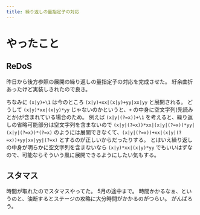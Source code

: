 ```yaml
---
title: 繰り返しの量指定子の対応
---
```


# やったこと

## ReDoS

昨日から後方参照の展開の繰り返しの量指定子の対応を完成させた。
紆余曲折あったけど実装しきれたので良き。

ちなみに `(x|y)+\1` は今のところ `(x|y)+xx|(x|y)+yy|xx|yy` と展開される。
どうして `(x|y)*xx|(x|y)*yy` じゃないのかというと、`+` の中身に空文字列(先読みとか)が含まれている場合のため。
例えば `(x|y|(?=x))+\1` を考えると、繰り返しの省略可能部分は空文字列を含まないので `(x|y|(?=x))*xx|(x|y|(?=x))*yy|(x|y|(?=x))*(?=x)` のようには展開できなくて、`(x|y|(?=x))+xx|(x|y|(?=x))+yy|xx|yy|(?=x)` とするのが正しいからだったりする。
とはいえ繰り返しの中身が明らかに空文字列を含まないなら `(x|y)*xx|(x|y)*yy` でもいいはずなので、可能ならそういう風に展開できるようにしたい気もする。

## スタマス

時間が取れたのでスタマスやってた。
5月の途中まで。
時間かかるなぁ、というのと、油断するとステージの攻略に大分時間がかかるのがつらい。
がんばろう。
